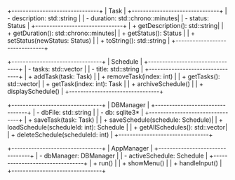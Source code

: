 
+-------------------------------+
|           Task                 |
+-------------------------------+
| - description: std::string     |
| - duration: std::chrono::minutes|
| - status: Status               |
+-------------------------------+
| + getDescription(): std::string|
| + getDuration(): std::chrono::minutes|
| + getStatus(): Status          |
| + setStatus(newStatus: Status) |
| + toString(): std::string      |
+-------------------------------+


+--------------------------------+
|           Schedule             |
+--------------------------------+
| - tasks: std::vector<Task>     |
| - title: std::string           |
+--------------------------------+
| + addTask(task: Task)          |
| + removeTask(index: int)       |
| + getTasks(): std::vector<Task>|
| + getTask(index: int): Task    |
| + archiveSchedule()            |
| + displaySchedule()            |
+--------------------------------+

+--------------------------------+
|          DBManager             |
+--------------------------------+
| - dbFile: std::string          |
| - db: sqlite3*                 |
+--------------------------------+
| + saveTask(task: Task)         |
| + saveSchedule(schedule: Schedule)|
| + loadSchedule(scheduleId: int): Schedule |
| + getAllSchedules(): std::vector<Schedule>|
| + deleteSchedule(scheduleId: int)         |
+--------------------------------+

+--------------------------------+
|         AppManager             |
+--------------------------------+
| - dbManager: DBManager         |
| - activeSchedule: Schedule     |
+--------------------------------+
| + run()                        |
| + showMenu()                   |
| + handleInput()                |
+--------------------------------+

